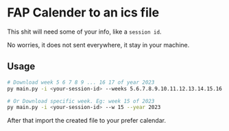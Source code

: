 # FAP Calender to an ics file

This shit will need some of your info, like a `session id`.

No worries, it does not sent everywhere, it stay in your machine.

## Usage

```bash
# Download week 5 6 7 8 9 ... 16 17 of year 2023
py main.py -i <your-session-id> --weeks 5.6.7.8.9.10.11.12.13.14.15.16.17 --year 2023

# Or Download specific week. Eg: week 15 of 2023
py main.py -i <your-session-id> --w 15 --year 2023
```

After that import the created file to your prefer calendar.
